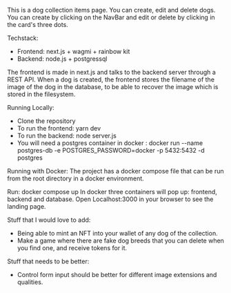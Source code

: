 This is a dog collection items page. You can create, edit and delete dogs.
You can create by clicking on the NavBar and edit or delete by clicking in the card's three dots.

Techstack:
- Frontend: next.js + wagmi + rainbow kit
- Backend: node.js + postgressql

The frontend is made in next.js and talks to the backend server through a REST API. When a dog is created, the frontend stores the filename of the image of the dog in the database, to be able to recover the image which is stored in the filesystem. 

Running Locally:
- Clone the repository
- To run the frontend: yarn dev
- To run the backend: node server.js
- You will need a postgres container in docker : docker run --name postgres-db -e POSTGRES_PASSWORD=docker -p 5432:5432 -d postgres

Running with Docker:
The project has a docker compose file that can be run from the root directory in a docker environment.

Run: docker compose up
In docker three containers will pop up: frontend, backend and database.
Open Localhost:3000 in your browser to see the landing page.

Stuff that I would love to add:
- Being able to mint an NFT into your wallet of any dog of the collection.
- Make a game where there are fake dog breeds that you can delete when you find one, and receive tokens for it. 

Stuff that needs to be better:
- Control form input should be better for different image extensions and qualities.









